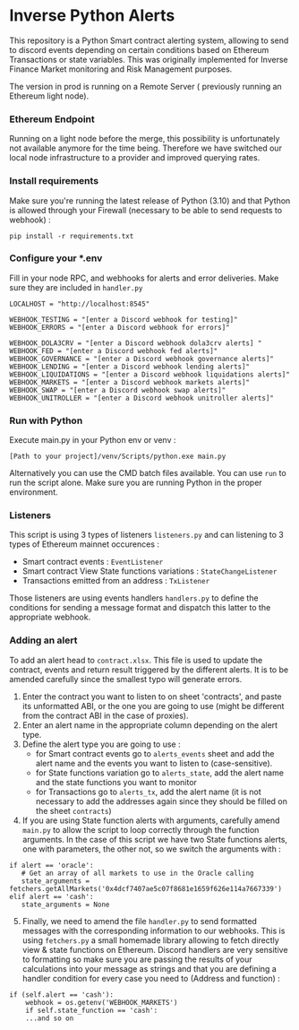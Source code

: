 # Inverse Python Alerts

This repository is a Python Smart contract alerting system, allowing to send to discord events depending on certain
conditions based on Ethereum Transactions or state variables.
This was originally implemented for Inverse Finance Market monitoring and Risk Management purposes.

The version in prod is running on a Remote Server ( previously running an Ethereum light node).

### Ethereum Endpoint

Running on a light node before the merge, this possibility is unfortunately not available anymore for the time being. 
Therefore we have switched our local node infrastructure to a provider and improved querying rates.

### Install requirements

Make sure you're running the latest release of Python (3.10) and that Python is allowed through your Firewall (necessary
to be able to send requests to webhook) :

`pip install -r requirements.txt`

### Configure your *.env

Fill in your node RPC, and webhooks for alerts and error deliveries. Make sure they are included in `handler.py`

```
LOCALHOST = "http://localhost:8545"

WEBHOOK_TESTING = "[enter a Discord webhook for testing]"
WEBHOOK_ERRORS = "[enter a Discord webhook for errors]"

WEBHOOK_DOLA3CRV = "[enter a Discord webhook dola3crv alerts] "
WEBHOOK_FED = "[enter a Discord webhook fed alerts]"
WEBHOOK_GOVERNANCE = "[enter a Discord webhook governance alerts]"
WEBHOOK_LENDING = "[enter a Discord webhook lending alerts]"
WEBHOOK_LIQUIDATIONS = "[enter a Discord webhook liquidations alerts]"
WEBHOOK_MARKETS = "[enter a Discord webhook markets alerts]"
WEBHOOK_SWAP = "[enter a Discord webhook swap alerts]"
WEBHOOK_UNITROLLER = "[enter a Discord webhook unitroller alerts]"
```

### Run with Python

Execute main.py in your Python env or venv :

`[Path to your project]/venv/Scripts/python.exe main.py`

Alternatively you can use the CMD batch files available. You can use `run` to run the script alone.
Make sure you are running Python in the proper environment.

### Listeners

This script is using 3 types of listeners `listeners.py` and can listening to 3 types of Ethereum mainnet occurences :

- Smart contract events : `EventListener`
- Smart contract View State functions variations : `StateChangeListener`
- Transactions emitted from an address : `TxListener`

Those listeners are using events handlers `handlers.py` to define the conditions for  sending a message format and 
dispatch this latter to the appropriate webhook.

### Adding an alert

To add an alert head to `contract.xlsx`. This file is used to update the contract, events and return result triggered by
the different alerts.
It is to be amended carefully since the smallest typo will generate errors.

1. Enter the contract you want to listen to on sheet 'contracts', and paste its unformatted ABI, or the one you are
   going to use (might be different from the contract ABI in the case of proxies).
2. Enter an alert name in the appropriate column depending on the alert type.
3. Define the alert type you are going to use :
    - for Smart contract events go to `alerts_events` sheet and add the alert name and the events you want to listen
      to (case-sensitive).
    - for State functions variation go to `alerts_state`, add the alert name and the state functions you want to monitor
    - for Transactions go to `alerts_tx`, add the alert name (it is not necessary to add the addresses again since they
      should be filled on the sheet `contracts`)
4. If you are using State function alerts with arguments, carefully amend `main.py` to allow the script to loop
   correctly through the function arguments.
   In the case of this script we have two State functions alerts, one with parameters, the other not, so we switch the
   arguments with :

```
if alert == 'oracle':
   # Get an array of all markets to use in the Oracle calling
   state_arguments = fetchers.getAllMarkets('0x4dcf7407ae5c07f8681e1659f626e114a7667339')
elif alert == 'cash':
   state_arguments = None
```

5. Finally, we need to amend the file `handler.py` to send formatted messages with the corresponding information to our
   webhooks.
   This is using `fetchers.py` a small homemade library allowing to fetch directly view & state functions on Ethereum.
   Discord handlers are very sensitive to formatting so make sure you are passing the results of your calculations into
   your  message as strings and that you are defining a handler condition for every case you need to (Address and function) :

```
if (self.alert == 'cash'):
    webhook = os.getenv('WEBHOOK_MARKETS')
    if self.state_function == 'cash':
    ...and so on
```
   